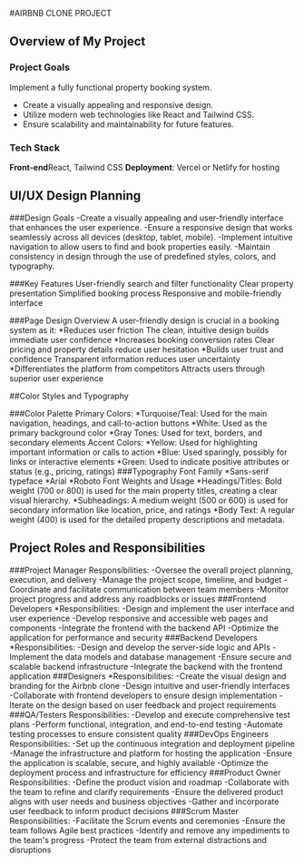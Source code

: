 #AIRBNB CLONE PROJECT

## Overview of My Project 

### Project Goals
Implement a fully functional property booking system.
- Create a visually appealing and responsive design.
- Utilize modern web technologies like React and Tailwind CSS.
- Ensure scalability and maintainability for future features.

### Tech Stack
**Front-end**React, Tailwind CSS 
**Deployment**: Vercel or Netlify for hosting




## UI/UX Design Planning

###Design Goals
-Create a visually appealing and user-friendly interface that enhances the user experience.
-Ensure a responsive design that works seamlessly across all devices (desktop, tablet, mobile).
-Implement intuitive navigation to allow users to find and book properties easily.
-Maintain consistency in design through the use of predefined styles, colors, and typography.

###Key Features
User-friendly search and filter functionality
Clear property presentation
Simplified booking process
Responsive and mobile-friendly interface

###Page Design Overview
A user-friendly design is crucial in a booking system as it:
*Reduces user friction
The clean, intuitive design builds immediate user confidence
*Increases booking conversion rates
Clear pricing and property details reduce user hesitation
*Builds user trust and confidence
Transparent information reduces user uncertainty
*Differentiates the platform from competitors
Attracts users through superior user experience



##Color Styles and Typography

###Color Palette
Primary Colors:
*Turquoise/Teal: Used for the main navigation, headings, and call-to-action buttons
*White: Used as the primary background color
*Gray Tones: Used for text, borders, and secondary elements
Accent Colors:
*Yellow: Used for highlighting important information or calls to action
*Blue: Used sparingly, possibly for links or interactive elements
*Green: Used to indicate positive attributes or status (e.g., pricing, ratings)
###Typography
Font Family
*Sans-serif typeface
*Arial
*Roboto
Font Weights and Usage
*Headings/Titles: Bold weight (700 or 800) is used for the main property titles, creating a clear visual hierarchy.
*Subheadings: A medium weight (500 or 600) is used for secondary information like location, price, and ratings
*Body Text: A regular weight (400) is used for the detailed property descriptions and metadata.




## Project Roles and Responsibilities
###Project Manager
Responsibilities:
-Oversee the overall project planning, execution, and delivery
-Manage the project scope, timeline, and budget
-Coordinate and facilitate communication between team members
-Monitor project progress and address any roadblocks or issues
###Frontend Developers
*Responsibilities:
-Design and implement the user interface and user experience
-Develop responsive and accessible web pages and components
-Integrate the frontend with the backend API
-Optimize the application for performance and security
###Backend Developers
*Responsibilities:
-Design and develop the server-side logic and APIs
-Implement the data models and database management
-Ensure secure and scalable backend infrastructure
-Integrate the backend with the frontend application
###Designers
*Responsibilities:
-Create the visual design and branding for the Airbnb clone
-Design intuitive and user-friendly interfaces
-Collaborate with frontend developers to ensure design implementation
-Iterate on the design based on user feedback and project requirements
###QA/Testers
Responsibilities:
-Develop and execute comprehensive test plans
-Perform functional, integration, and end-to-end testing
-Automate testing processes to ensure consistent quality
###DevOps Engineers
Responsibilities:
-Set up the continuous integration and deployment pipeline
-Manage the infrastructure and platform for hosting the application
-Ensure the application is scalable, secure, and highly available
-Optimize the deployment process and infrastructure for efficiency
###Product Owner
Responsibilities:
-Define the product vision and roadmap
-Collaborate with the team to refine and clarify requirements
-Ensure the delivered product aligns with user needs and business objectives
-Gather and incorporate user feedback to inform product decisions
###Scrum Master
Responsibilities: 
-Facilitate the Scrum events and ceremonies
-Ensure the team follows Agile best practices
-Identify and remove any impediments to the team's progress
-Protect the team from external distractions and disruptions


